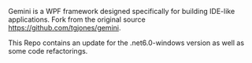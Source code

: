 
Gemini is a WPF framework designed specifically for building IDE-like applications. Fork from the original source https://github.com/tgjones/gemini.

This Repo contains an update for the .net6.0-windows version as well as some code refactorings.
